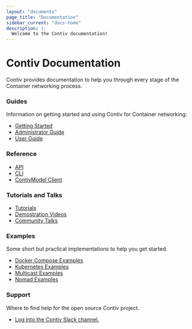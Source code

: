 ```yaml
---
layout: "documents"
page_title: "Documentation"
sidebar_current: "docs-home"
description: |-
  Welcome to the Contiv documentation!
---
```

# Contiv Documentation

Contiv provides documentation to help you through every stage of the Container networking process. 


### Guides
Information on getting started and using Contiv for Container networking:

- [Getting Started](/documents/gettingStarted)
- [Administrator Guide](/documents/admin)
- [User Guide](/documents/networking)

### Reference 

- [API](/documents/api/contiv.html)
- [CLI](/documents/reference/netctlcli.html)
- [ContivModel Client](https://godoc.org/github.com/contiv/contivmodel/client)

### Tutorials and Talks
- [Tutorials](/documents/tutorials)
- [Demostration Videos](/documents/demos)
- [Community Talks](/documents/talks)

### Examples
Some short but practical implementations to help you get started.

- [Docker Compose Examples](/documents/samples)
- [Kubernetes Examples](/documents/samples)
- [Multicast Examples](/documents/samples)
- [Nomad Examples](/documents/samples)


### Support
Where to find help for the open source Contiv project.

- <a href="https://contiv-slack.herokuapp.com" target="_blank"> Log into the Contiv Slack channel.</a>
